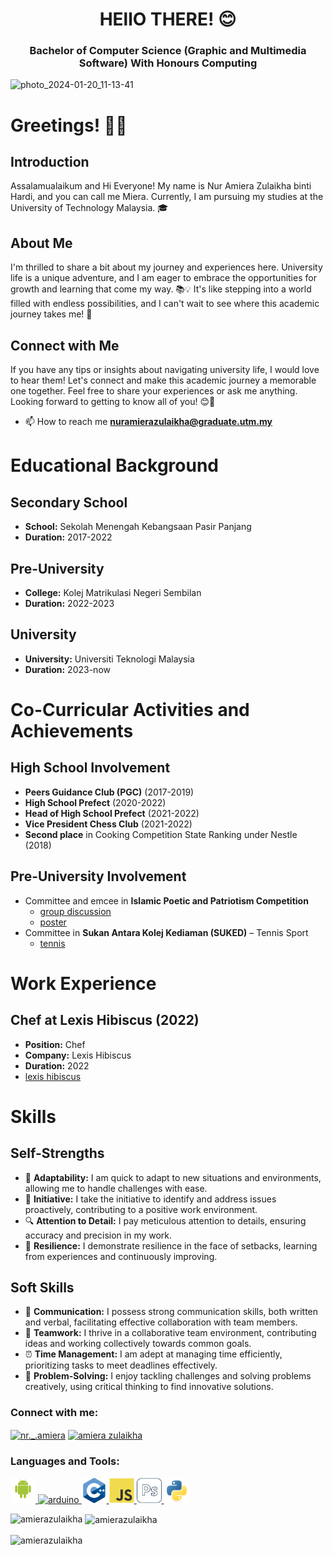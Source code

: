 <h1 align="center">HEllO THERE! 😊</h1>
<h3 align="center">Bachelor of Computer Science (Graphic and Multimedia Software) With Honours Computing</h3>

![photo_2024-01-20_11-13-41](https://github.com/amierazulaikha/amierazulaikha/assets/148413070/84a87914-ac21-472f-ae76-dea73d44a6a9)

# Greetings! 🌟✨

## Introduction
Assalamualaikum and Hi Everyone! My name is Nur Amiera Zulaikha binti Hardi, and you can call me Miera. Currently, I am pursuing my studies at the University of Technology Malaysia. 🎓
## About Me
I'm thrilled to share a bit about my journey and experiences here. University life is a unique adventure, and I am eager to embrace the opportunities for growth and learning that come my way. 📚💡 It's like stepping into a world filled with endless possibilities, and I can't wait to see where this academic journey takes me! 🌈
## Connect with Me
If you have any tips or insights about navigating university life, I would love to hear them! Let's connect and make this academic journey a memorable one together. Feel free to share your experiences or ask me anything. Looking forward to getting to know all of you! 😊🌱
- 📫 How to reach me **nuramierazulaikha@graduate.utm.my**

# Educational Background

## Secondary School
- **School:** Sekolah Menengah Kebangsaan Pasir Panjang
- **Duration:** 2017-2022

## Pre-University
- **College:** Kolej Matrikulasi Negeri Sembilan
- **Duration:** 2022-2023

## University
- **University:** Universiti Teknologi Malaysia
- **Duration:** 2023-now

# Co-Curricular Activities and Achievements

## High School Involvement
- **Peers Guidance Club (PGC)** (2017-2019)
- **High School Prefect** (2020-2022)
- **Head of High School Prefect** (2021-2022)
- **Vice President Chess Club** (2021-2022)
- **Second place** in Cooking Competition State Ranking under Nestle (2018)

## Pre-University Involvement
- Committee and emcee in **Islamic Poetic and Patriotism Competition**
  - [group discussion](https://github.com/amierazulaikha/amierazulaikha/assets/148413070/88781fef-b468-4960-993e-6765811daf4a)
  - [poster](https://github.com/amierazulaikha/amierazulaikha/assets/148413070/e5f4fba7-e4ce-420f-a383-812e451bfafc)
- Committee in **Sukan Antara Kolej Kediaman (SUKED)** – Tennis Sport
  - [tennis](https://github.com/amierazulaikha/amierazulaikha/assets/148413070/701ff8d5-b032-4994-8b4d-a0c338bafe0c)

# Work Experience

## Chef at Lexis Hibiscus (2022)
- **Position:** Chef
- **Company:** Lexis Hibiscus
- **Duration:** 2022
- [lexis hibiscus](https://github.com/amierazulaikha/amierazulaikha/assets/148413070/1e1aee4e-0aef-4540-9bac-6c683b8d0159)

# Skills

## Self-Strengths
- 💪 **Adaptability:** I am quick to adapt to new situations and environments, allowing me to handle challenges with ease.
- 🚀 **Initiative:** I take the initiative to identify and address issues proactively, contributing to a positive work environment.
- 🔍 **Attention to Detail:** I pay meticulous attention to details, ensuring accuracy and precision in my work.
- 🌱 **Resilience:** I demonstrate resilience in the face of setbacks, learning from experiences and continuously improving.

## Soft Skills
- 📢 **Communication:** I possess strong communication skills, both written and verbal, facilitating effective collaboration with team members.
- 🤝 **Teamwork:** I thrive in a collaborative team environment, contributing ideas and working collectively towards common goals.
- ⏰ **Time Management:** I am adept at managing time efficiently, prioritizing tasks to meet deadlines effectively.
- 🧠 **Problem-Solving:** I enjoy tackling challenges and solving problems creatively, using critical thinking to find innovative solutions.




<h3 align="left">Connect with me:</h3>
<p align="left">
<a href="https://instagram.com/nr._.amiera" target="blank"><img align="center" src="https://raw.githubusercontent.com/rahuldkjain/github-profile-readme-generator/master/src/images/icons/Social/instagram.svg" alt="nr._.amiera" height="30" width="40" /></a>
<a href="https://www.youtube.com/c/amiera zulaikha" target="blank"><img align="center" src="https://raw.githubusercontent.com/rahuldkjain/github-profile-readme-generator/master/src/images/icons/Social/youtube.svg" alt="amiera zulaikha" height="30" width="40" /></a>
</p>

<h3 align="left">Languages and Tools:</h3>
<p align="left"> <a href="https://developer.android.com" target="_blank" rel="noreferrer"> <img src="https://raw.githubusercontent.com/devicons/devicon/master/icons/android/android-original-wordmark.svg" alt="android" width="40" height="40"/> </a> <a href="https://www.arduino.cc/" target="_blank" rel="noreferrer"> <img src="https://cdn.worldvectorlogo.com/logos/arduino-1.svg" alt="arduino" width="40" height="40"/> </a> <a href="https://www.w3schools.com/cpp/" target="_blank" rel="noreferrer"> <img src="https://raw.githubusercontent.com/devicons/devicon/master/icons/cplusplus/cplusplus-original.svg" alt="cplusplus" width="40" height="40"/> </a> <a href="https://developer.mozilla.org/en-US/docs/Web/JavaScript" target="_blank" rel="noreferrer"> <img src="https://raw.githubusercontent.com/devicons/devicon/master/icons/javascript/javascript-original.svg" alt="javascript" width="40" height="40"/> </a> <a href="https://www.photoshop.com/en" target="_blank" rel="noreferrer"> <img src="https://raw.githubusercontent.com/devicons/devicon/master/icons/photoshop/photoshop-line.svg" alt="photoshop" width="40" height="40"/> </a> <a href="https://www.python.org" target="_blank" rel="noreferrer"> <img src="https://raw.githubusercontent.com/devicons/devicon/master/icons/python/python-original.svg" alt="python" width="40" height="40"/> </a> </p>

<p><img align="left" src="https://github-readme-stats.vercel.app/api/top-langs?username=amierazulaikha&show_icons=true&locale=en&layout=compact" alt="amierazulaikha" /></p>

<p>&nbsp;<img align="center" src="https://github-readme-stats.vercel.app/api?username=amierazulaikha&show_icons=true&locale=en" alt="amierazulaikha" /></p>

<p><img align="center" src="https://github-readme-streak-stats.herokuapp.com/?user=amierazulaikha&" alt="amierazulaikha" /></p>
